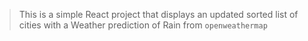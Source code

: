 > This is a simple React project that displays an updated sorted list of cities 
>with a Weather prediction of Rain from `openweathermap`

